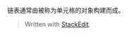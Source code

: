 链表通常由被称为单元格的对象构建而成。


> Written with [StackEdit](https://stackedit.io/).
<!--stackedit_data:
eyJoaXN0b3J5IjpbODUwMjU1NjUwXX0=
-->